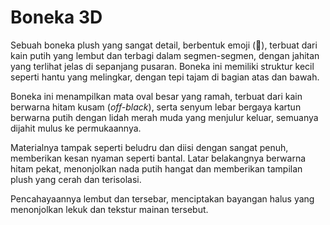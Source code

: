 # Boneka 3D

Sebuah boneka plush yang sangat detail, berbentuk emoji (👻), terbuat dari kain putih yang lembut dan terbagi dalam segmen-segmen, dengan jahitan yang terlihat jelas di sepanjang pusaran. Boneka ini memiliki struktur kecil seperti hantu yang melingkar, dengan tepi tajam di bagian atas dan bawah.

Boneka ini menampilkan mata oval besar yang ramah, terbuat dari kain berwarna hitam kusam (*off-black*), serta senyum lebar bergaya kartun berwarna putih dengan lidah merah muda yang menjulur keluar, semuanya dijahit mulus ke permukaannya.

Materialnya tampak seperti beludru dan diisi dengan sangat penuh, memberikan kesan nyaman seperti bantal. Latar belakangnya berwarna hitam pekat, menonjolkan nada putih hangat dan memberikan tampilan plush yang cerah dan terisolasi.

Pencahayaannya lembut dan tersebar, menciptakan bayangan halus yang menonjolkan lekuk dan tekstur mainan tersebut. 
